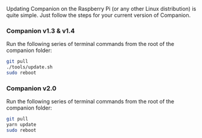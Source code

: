 Updating Companion on the Raspberry Pi (or any other Linux distribution) is quite simple. Just follow the steps for your current version of Companion.

### Companion v1.3 & v1.4
Run the following series of terminal commands from the root of the companion folder:
```bash
git pull
./tools/update.sh
sudo reboot
```
### Companion v2.0
Run the following series of terminal commands from the root of the companion folder:
```bash
git pull
yarn update
sudo reboot
```